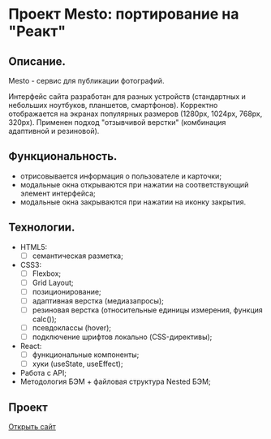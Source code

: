 # Проект Mesto: портирование на "Реакт"

## Описание.
Mesto - сервис для публикации фотографий.

Интерфейс сайта разработан для разных устройств (стандартных и небольших ноутбуков, планшетов, смартфонов). Корректно отображается на экранах популярных размеров (1280px, 1024px, 768px, 320px). Применен подход "отзывчивой верстки" (комбинация адаптивной и резиновой).

## Функциональность.
- отрисовывается информация о пользователе и карточки;
- модальные окна открываются при нажатии на соответствующий элемент интерфейса;
- модальные окна закрываются при нажатии на иконку закрытия.

## Технологии.
- HTML5:
  - [ ] семантическая разметка;
- CSS3:
  - [ ] Flexbox;
  - [ ] Grid Layout;
  - [ ] позиционирование;
  - [ ] адаптивная верстка (медиазапросы);
  - [ ] резиновая верстка (относительные единицы измерения, функция calc());
  - [ ] псевдоклассы (hover);
  - [ ] подключение шрифтов локально (CSS-директивы);
- React:
  - [ ] функциональные компоненты;
  - [ ] хуки (useState, useEffect);
- Работа с API;
- Методология БЭМ + файловая структура Nested БЭМ;

## Проект
[Открыть сайт](https://juliadik.github.io/mesto/)
